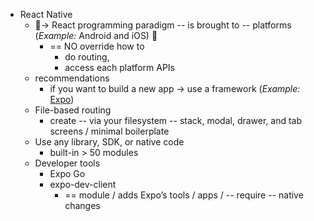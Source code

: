 * React Native
  * 👀-> React programming paradigm -- is brought to -- platforms (_Example:_ Android and iOS) 👀
    * == NO override how to
      * do routing,
      * access each platform APIs
  * recommendations
    * if you want to build a new app -> use a framework (_Example:_ [Expo](https://expo.dev))
  * File-based routing
    * create -- via your filesystem -- stack, modal, drawer, and tab screens / minimal boilerplate
  * Use any library, SDK, or native code
    * built-in > 50 modules
  * Developer tools
    * Expo Go
    * expo-dev-client
      * == module / adds Expo’s tools / apps / -- require -- native changes
